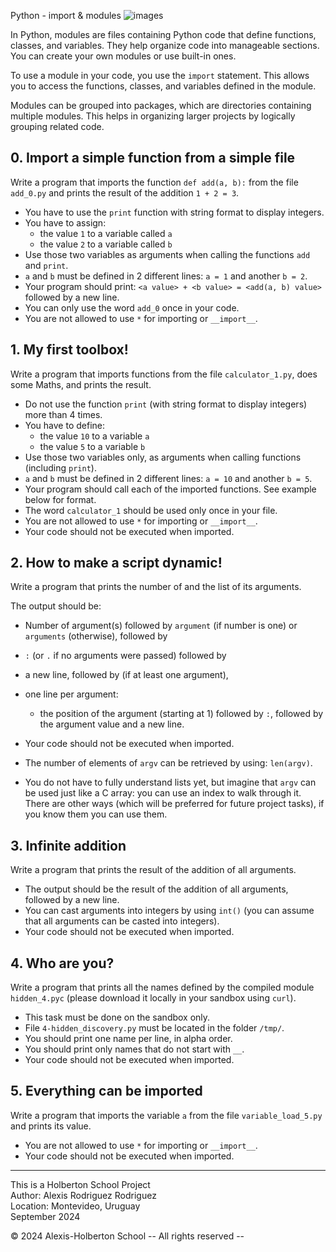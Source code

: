 Python - import & modules
![images](https://github.com/user-attachments/assets/a120e9ca-e56f-4e05-9db6-021a6c13bd14)

In Python, modules are files containing Python code that define functions, classes, and variables. They help organize code into manageable sections. You can create your own modules or use built-in ones.

To use a module in your code, you use the `import` statement. This allows you to access the functions, classes, and variables defined in the module.

Modules can be grouped into packages, which are directories containing multiple modules. This helps in organizing larger projects by logically grouping related code.

## 0. Import a simple function from a simple file

Write a program that imports the function `def add(a, b):` from the file `add_0.py` and prints the result of the addition `1 + 2 = 3`.

- You have to use the `print` function with string format to display integers.
- You have to assign:
    - the value `1` to a variable called `a`
    - the value `2` to a variable called `b`
- Use those two variables as arguments when calling the functions `add` and `print`.
- `a` and `b` must be defined in 2 different lines: `a = 1` and another `b = 2`.
- Your program should print: `<a value> + <b value> = <add(a, b) value>` followed by a new line.
- You can only use the word `add_0` once in your code.
- You are not allowed to use `*` for importing or `__import__`.

## 1. My first toolbox!

Write a program that imports functions from the file `calculator_1.py`, does some Maths, and prints the result.

- Do not use the function `print` (with string format to display integers) more than 4 times.
- You have to define:
    - the value `10` to a variable `a`
    - the value `5` to a variable `b`
- Use those two variables only, as arguments when calling functions (including `print`).
- `a` and `b` must be defined in 2 different lines: `a = 10` and another `b = 5`.
- Your program should call each of the imported functions. See example below for format.
- The word `calculator_1` should be used only once in your file.
- You are not allowed to use `*` for importing or `__import__`.
- Your code should not be executed when imported.

## 2. How to make a script dynamic!

Write a program that prints the number of and the list of its arguments.

The output should be:
- Number of argument(s) followed by `argument` (if number is one) or `arguments` (otherwise), followed by
- `:` (or `.` if no arguments were passed) followed by
- a new line, followed by (if at least one argument),
- one line per argument:
    - the position of the argument (starting at 1) followed by `:`, followed by the argument value and a new line.

- Your code should not be executed when imported.
- The number of elements of `argv` can be retrieved by using: `len(argv)`.
- You do not have to fully understand lists yet, but imagine that `argv` can be used just like a C array: you can use an index to walk through it. There are other ways (which will be preferred for future project tasks), if you know them you can use them.

## 3. Infinite addition

Write a program that prints the result of the addition of all arguments.

- The output should be the result of the addition of all arguments, followed by a new line.
- You can cast arguments into integers by using `int()` (you can assume that all arguments can be casted into integers).
- Your code should not be executed when imported.

## 4. Who are you?

Write a program that prints all the names defined by the compiled module `hidden_4.pyc` (please download it locally in your sandbox using `curl`).

- This task must be done on the sandbox only.
- File `4-hidden_discovery.py` must be located in the folder `/tmp/`.
- You should print one name per line, in alpha order.
- You should print only names that do not start with `__`.
- Your code should not be executed when imported.

## 5. Everything can be imported

Write a program that imports the variable `a` from the file `variable_load_5.py` and prints its value.

- You are not allowed to use `*` for importing or `__import__`.
- Your code should not be executed when imported.

---

This is a Holberton School Project  
Author: Alexis Rodriguez Rodriguez  
Location: Montevideo, Uruguay  
September 2024

© 2024 Alexis-Holberton School -- All rights reserved --
